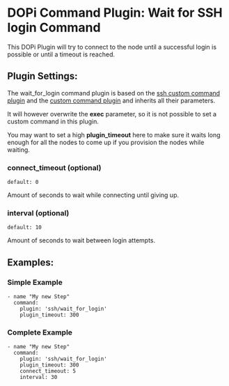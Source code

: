 # DOPi Command Plugin: Wait for SSH login Command

This DOPi Plugin will try to connect to the node until a successful login
is possible or until a timeout is reached.

## Plugin Settings:

The wait_for_login command plugin is based on the
[ssh custom command plugin](doc/plugins/ssh/custom.md) and the
[custom command plugin](doc/plugins/custom.md) and inherits all their
parameters.

It will however overwrite the **exec** parameter, so it is not possible to
set a custom command in this plugin.

You may want to set a high **plugin_timeout** here to make sure it waits
long enough for all the nodes to come up if you provision the nodes while
waiting.

### connect_timeout (optional)

`default: 0`

Amount of seconds to wait while connecting until giving up.

### interval (optional)

`default: 10`

Amount of seconds to wait between login attempts.

## Examples:

### Simple Example

    - name "My new Step"
      command:
        plugin: 'ssh/wait_for_login'
        plugin_timeout: 300


### Complete Example

    - name "My new Step"
      command:
        plugin: 'ssh/wait_for_login'
        plugin_timeout: 300
        connect_timeout: 5
        interval: 30
